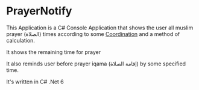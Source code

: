 # PrayerNotify

This Application is a C# Console Application that shows the user all muslim prayer (الصلاة) times according to some [Coordination](https://www.geodatos.net/en/coordinates) and a method of calculation.

It shows the remaining time for prayer

It also reminds user before prayer iqama (إقامة الصلاة) by some specified time.

It's written in C# .Net 6


